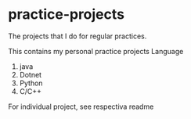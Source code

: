 # practice-projects
The projects that I do for regular practices.

This contains my personal practice projects 
Language 
1. java
2. Dotnet
3. Python
4. C/C++

For individual project, see respectiva readme
